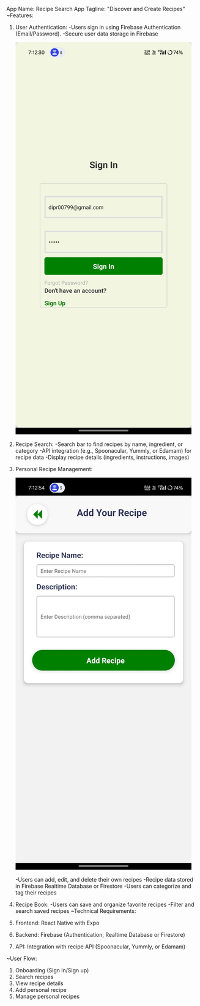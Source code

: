 App Name: Recipe Search App
Tagline: "Discover and Create Recipes"
~Features:

   1. User Authentication:
        -Users sign in using Firebase Authentication (Email/Password).
        -Secure user data storage in Firebase


      ![image alt](https://github.com/diproylive/Recipe_Search_app_Dip_Roy_BCA_006-BCA-2022-017/blob/master/WhatsApp%20Image%202024-10-30%20at%207.13.54%20PM.jpeg)

      
   3. Recipe Search:
        -Search bar to find recipes by name, ingredient, or category
        -API integration (e.g., Spoonacular, Yummly, or Edamam) for recipe data
        -Display recipe details (ingredients, instructions, images)
   4. Personal Recipe Management:

      
      ![image alt](https://github.com/diproylive/Recipe_Search_app_Dip_Roy_BCA_006-BCA-2022-017/blob/master/WhatsApp%20Image%202024-10-30%20at%207.13.54%20PM(2).jpeg)

      
        -Users can add, edit, and delete their own recipes
        -Recipe data stored in Firebase Realtime Database or Firestore
        -Users can categorize and tag their recipes
   6. Recipe Book:
        -Users can save and organize favorite recipes
        -Filter and search saved recipes
 ~Technical Requirements:

   1. Frontend: React Native with Expo
   2. Backend: Firebase (Authentication, Realtime Database or Firestore)
   3. API: Integration with recipe API (Spoonacular, Yummly, or Edamam)

~User Flow:

   1. Onboarding (Sign in/Sign up)
   2. Search recipes
   3. View recipe details
   4. Add personal recipe
   5. Manage personal recipes
